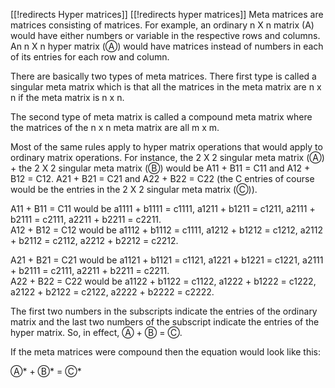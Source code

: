 [[!redirects Hyper matrices]]
[[!redirects hyper matrices]]
Meta matrices are matrices consisting of matrices.  For example, an ordinary n X n matrix (A) would have either numbers or variable in the respective rows and columns.  An n X n hyper matrix (&#9398;) would have matrices instead of numbers in each of its entries for each row and column.

There are basically two types of meta matrices.  There first type is called a singular meta matrix which is that all the matrices in the meta matrix are
n x n if the meta matrix is n x n.  

The second type of meta matrix is called a compound meta matrix where the 
matrices of the n x n meta matrix are all m x m.     


Most of the same rules apply to hyper matrix operations that would apply to ordinary matrix operations.  For instance, the 2 X 2 singular meta matrix (&#9398;) + the 
2 X 2 singular meta matrix (&#9399;) would be A11 + B11 = C11 and A12 + B12 = C12.  A21 + B21 = C21 and A22 + B22 = C22 (the C entries of course would be the entries in the 2 X 2 singular meta matrix (&#9400;)).  

A11 + B11 = C11 would be a1111 + b1111 = c1111, a1211 + b1211 = c1211, 
                         a2111 + b2111 = c2111, a2211 + b2211 = c2211.  
A12 + B12 = C12 would be a1112 + b1112 = c1111, a1212 + b1212 = c1212, 
                         a2112 + b2112 = c2112, a2212 + b2212 = c2212.
 
A21 + B21 = C21 would be a1121 + b1121 = c1121, a1221 + b1221 = c1221, 
                         a2111 + b2111 = c2111, a2211 + b2211 = c2211.  
A22 + B22 = C22 would be a1122 + b1122 = c1122, a1222 + b1222 = c1222, 
                         a2122 + b2122 = c2122, a2222 + b2222 = c2222. 

The first two numbers in the subscripts indicate the entries of the ordinary matrix and the last two numbers of the subscript indicate the entries of the hyper matrix. So, in effect, &#9398; + &#9399; = &#9400;.
    
If the meta matrices were compound then the equation would look like this:
       
&#9398;* + &#9399;* = &#9400;*
    

   